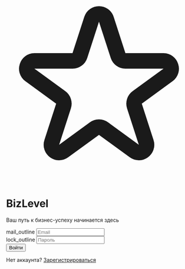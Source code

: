 <!DOCTYPE html>
<html lang="ru"><head>
<meta charset="utf-8"/>
<meta content="width=device-width, initial-scale=1.0" name="viewport"/>
<title>BizLevel Login</title>
<link href="https://fonts.googleapis.com/css2?family=Manrope:wght@400;700;800&amp;display=swap" rel="stylesheet"/>
<link href="https://fonts.googleapis.com/icon?family=Material+Icons" rel="stylesheet"/>
<script src="https://cdn.tailwindcss.com?plugins=forms,container-queries"></script>
<style type="text/tailwindcss">
        body {
            font-family: 'Manrope', sans-serif;
        }
    </style>
</head>
<body class="bg-gray-100">
<div class="min-h-screen flex flex-col items-center justify-center relative py-12 px-4 sm:px-6 lg:px-8">
<div class="absolute inset-0 bg-gradient-to-br from-blue-50 to-indigo-100 -z-10"></div>
<div class="text-center mb-8">
<div class="flex justify-center items-center mb-4">
<div class="bg-white p-4 rounded-full shadow-lg">
<div class="bg-blue-100 p-3 rounded-full">
<svg class="w-10 h-10 text-blue-600" fill="none" stroke="currentColor" viewBox="0 0 24 24" xmlns="http://www.w3.org/2000/svg"><path d="M11.049 2.927c.3-.921 1.603-.921 1.902 0l1.519 4.674a1 1 0 00.95.69h4.915c.969 0 1.371 1.24.588 1.81l-3.976 2.888a1 1 0 00-.363 1.118l1.518 4.674c.3.922-.755 1.688-1.539 1.118l-3.976-2.888a1 1 0 00-1.176 0l-3.976 2.888c-.783.57-1.838-.196-1.539-1.118l1.518-4.674a1 1 0 00-.363-1.118l-3.976-2.888c-.783-.57-.38-1.81.588-1.81h4.914a1 1 0 00.951-.69l1.519-4.674z" stroke-linecap="round" stroke-linejoin="round" stroke-width="2"></path></svg>
</div>
</div>
</div>
<h1 class="text-4xl font-extrabold text-gray-900 tracking-tight">BizLevel</h1>
<p class="mt-2 text-lg text-gray-600">Ваш путь к бизнес-успеху начинается здесь</p>
</div>
<div class="w-full max-w-md bg-white p-8 rounded-2xl shadow-2xl">
<form action="#" class="space-y-6" method="POST">
<div>
<div class="relative">
<span class="absolute inset-y-0 left-0 flex items-center pl-3">
<span class="material-icons text-gray-400">mail_outline</span>
</span>
<input autocomplete="email" class="block w-full pl-10 pr-3 py-3 border border-gray-200 rounded-xl placeholder-gray-400 focus:outline-none focus:ring-2 focus:ring-offset-2 focus:ring-blue-500 focus:border-blue-500 sm:text-sm shadow-inner" id="email" name="email" placeholder="Email" required="" type="email"/>
</div>
</div>
<div>
<div class="relative">
<span class="absolute inset-y-0 left-0 flex items-center pl-3">
<span class="material-icons text-gray-400">lock_outline</span>
</span>
<input autocomplete="current-password" class="block w-full pl-10 pr-3 py-3 border border-gray-200 rounded-xl placeholder-gray-400 focus:outline-none focus:ring-2 focus:ring-offset-2 focus:ring-blue-500 focus:border-blue-500 sm:text-sm shadow-inner" id="password" name="password" placeholder="Пароль" required="" type="password"/>
</div>
</div>
<div>
<button class="w-full flex justify-center py-3 px-4 border border-transparent rounded-xl shadow-lg text-sm font-medium text-white bg-gradient-to-r from-blue-600 to-indigo-600 hover:from-blue-700 hover:to-indigo-700 focus:outline-none focus:ring-2 focus:ring-offset-2 focus:ring-indigo-500 transform hover:scale-105 transition-transform duration-200" type="submit">
                        Войти
                    </button>
</div>
</form>
<div class="mt-6 text-center">
<p class="text-sm text-gray-600">
                    Нет аккаунта?
                    <a class="font-medium text-blue-600 hover:text-blue-500" href="#">
                        Зарегистрироваться
                    </a>
</p>
</div>
</div>
</div>

</body></html>